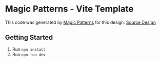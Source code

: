 # Magic Patterns - Vite Template

This code was generated by [Magic Patterns](https://magicpatterns.com) for this design: [Source Design](https://magicpatterns.com/c/miptsj2hx5rpdmktyuuayc)

## Getting Started

1. Run `npm install`
2. Run `npm run dev`
